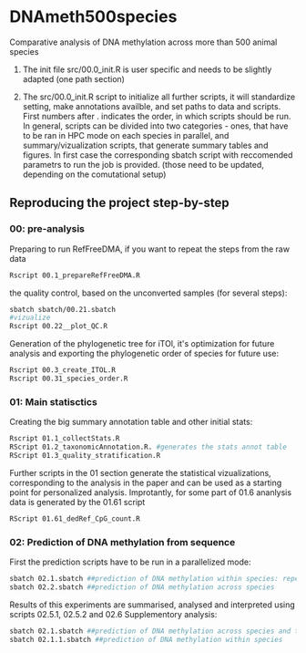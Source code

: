 # DNAmeth500species
Comparative analysis of DNA methylation across more than 500 animal species

1. The init file src/00.0_init.R is user specific and needs to be slightly adapted (one path section)

2. The src/00.0_init.R script to initialize all further scripts, it will standardize setting, make annotations availble, and set paths to data and scripts. First numbers after . indicates the order, in which scripts should be run. 
In general, scripts can be divided into two categories - ones, that have to be ran in HPC mode on each species in parallel, and summary/vizualization scripts, that generate summary tables and figures. In first case the corresponding sbatch script with reccomended parametrs to run the job is provided. (those need to be updated, depending on the comutational setup)

## Reproducing the project step-by-step
### 00: pre-analysis

Preparing to run RefFreeDMA, if you want to repeat the steps from the raw data
```bash
Rscript 00.1_prepareRefFreeDMA.R 
```

the quality control, based on the unconverted samples (for several steps):
```bash
sbatch sbatch/00.21.sbatch
#vizualize
Rscript 00.22__plot_QC.R
```
Generation of the phylogenetic tree for iTOl, it's optimization for future analysis and exporting the phylogenetic order of species for future use:

```bash
Rscript 00.3_create_ITOL.R
Rscript 00.31_species_order.R
```

### 01: Main statisctics

Creating the big summary annotation table and other initial stats:
```bash
Rscript 01.1_collectStats.R
RScript 01.2_taxonomicAnnotation.R. #generates the stats annot table
RScript 01.3_quality_stratification.R
```
Further scripts in the 01 section generate the statistical vizualizations, corresponding to the analysis in the paper and can be used as a starting point for personalized analysis.
Improtantly, for some part of 01.6 ananlysis data is generated by the 01.61 script

```bash
RScript 01.61_dedRef_CpG_count.R
```
### 02: Prediction of DNA methylation from sequence

First the prediction scripts have to be run in a parallelized mode:
```bash
sbatch 02.1.sbatch ##prediction of DNA methylation within species: repeated on k 1:10, k = 3, k = 4, k = 7
sbatch 02.2.sbatch ##prediction of DNA methylation across species
```
Results of this experiments are summarised, analysed and interpreted using scripts 02.5.1, 02.5.2 and 02.6
Supplementory analysis:
```bash
sbatch 02.1.sbatch ##prediction of DNA methylation across species and tissues
sbatch 02.1.1.sbatch ##prediction of DNA methylation within species
```
